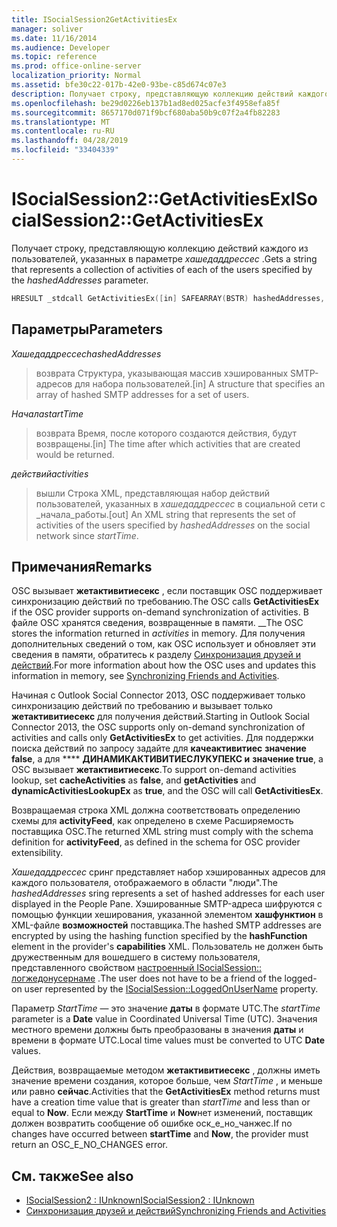 ```yaml
---
title: ISocialSession2GetActivitiesEx
manager: soliver
ms.date: 11/16/2014
ms.audience: Developer
ms.topic: reference
ms.prod: office-online-server
localization_priority: Normal
ms.assetid: bfe30c22-017b-42e0-93be-c85d674c07e3
description: Получает строку, представляющую коллекцию действий каждого из пользователей, указанных в параметре Хашедаддрессес.
ms.openlocfilehash: be29d0226eb137b1ad8ed025acfe3f4958efa85f
ms.sourcegitcommit: 8657170d071f9bcf680aba50b9c07f2a4fb82283
ms.translationtype: MT
ms.contentlocale: ru-RU
ms.lasthandoff: 04/28/2019
ms.locfileid: "33404339"
---
```

# <a name="isocialsession2getactivitiesex"></a><span data-ttu-id="9bffd-103">ISocialSession2::GetActivitiesEx</span><span class="sxs-lookup"><span data-stu-id="9bffd-103">ISocialSession2::GetActivitiesEx</span></span>

<span data-ttu-id="9bffd-104">Получает строку, представляющую коллекцию действий каждого из пользователей, указанных в параметре _хашедаддрессес_ .</span><span class="sxs-lookup"><span data-stu-id="9bffd-104">Gets a string that represents a collection of activities of each of the users specified by the  _hashedAddresses_ parameter.</span></span> 
  
```cpp
HRESULT _stdcall GetActivitiesEx([in] SAFEARRAY(BSTR) hashedAddresses, [in] DATE startTime, [out, retval] BSTR *activities);
```

## <a name="parameters"></a><span data-ttu-id="9bffd-105">Параметры</span><span class="sxs-lookup"><span data-stu-id="9bffd-105">Parameters</span></span>

<span data-ttu-id="9bffd-106">_Хашедаддрессес_</span><span class="sxs-lookup"><span data-stu-id="9bffd-106">_hashedAddresses_</span></span>
  
> <span data-ttu-id="9bffd-107">возврата Структура, указывающая массив хэшированных SMTP-адресов для набора пользователей.</span><span class="sxs-lookup"><span data-stu-id="9bffd-107">[in] A structure that specifies an array of hashed SMTP addresses for a set of users.</span></span>
    
<span data-ttu-id="9bffd-108">_Начала_</span><span class="sxs-lookup"><span data-stu-id="9bffd-108">_startTime_</span></span>
  
> <span data-ttu-id="9bffd-109">возврата Время, после которого создаются действия, будут возвращены.</span><span class="sxs-lookup"><span data-stu-id="9bffd-109">[in] The time after which activities that are created would be returned.</span></span>
    
<span data-ttu-id="9bffd-110">_действий_</span><span class="sxs-lookup"><span data-stu-id="9bffd-110">_activities_</span></span>
  
> <span data-ttu-id="9bffd-111">вышли Строка XML, представляющая набор действий пользователей, указанных в _хашедаддрессес_ в социальной сети с _начала_работы.</span><span class="sxs-lookup"><span data-stu-id="9bffd-111">[out] An XML string that represents the set of activities of the users specified by  _hashedAddresses_ on the social network since  _startTime_.</span></span>
    
## <a name="remarks"></a><span data-ttu-id="9bffd-112">Примечания</span><span class="sxs-lookup"><span data-stu-id="9bffd-112">Remarks</span></span>

<span data-ttu-id="9bffd-113">OSC вызывает **жетактивитиесекс** , если поставщик OSC поддерживает синхронизацию действий по требованию.</span><span class="sxs-lookup"><span data-stu-id="9bffd-113">The OSC calls **GetActivitiesEx** if the OSC provider supports on-demand synchronization of activities.</span></span> <span data-ttu-id="9bffd-114">В файле OSC хранятся сведения, возвращенные в памяти. __</span><span class="sxs-lookup"><span data-stu-id="9bffd-114">The OSC stores the information returned in  _activities_ in memory.</span></span> <span data-ttu-id="9bffd-115">Для получения дополнительных сведений о том, как OSC использует и обновляет эти сведения в памяти, обратитесь к разделу [Синхронизация друзей и действий](synchronizing-friends-and-activities.md).</span><span class="sxs-lookup"><span data-stu-id="9bffd-115">For more information about how the OSC uses and updates this information in memory, see [Synchronizing Friends and Activities](synchronizing-friends-and-activities.md).</span></span>
  
<span data-ttu-id="9bffd-116">Начиная с Outlook Social Connector 2013, OSC поддерживает только синхронизацию действий по требованию и вызывает только **жетактивитиесекс** для получения действий.</span><span class="sxs-lookup"><span data-stu-id="9bffd-116">Starting in Outlook Social Connector 2013, the OSC supports only on-demand synchronization of activities and calls only **GetActivitiesEx** to get activities.</span></span> <span data-ttu-id="9bffd-117">Для поддержки поиска действий по запросу задайте для **качеактивитиес** **значение false**, а для \*\*\*\* **ДИНАМИКАКТИВИТИЕСЛУКУПЕКС и** **значение true**, а OSC вызывает **жетактивитиесекс**.</span><span class="sxs-lookup"><span data-stu-id="9bffd-117">To support on-demand activities lookup, set **cacheActivities** as **false**, and **getActivities** and **dynamicActivitiesLookupEx** as **true**, and the OSC will call **GetActivitiesEx**.</span></span>
  
<span data-ttu-id="9bffd-118">Возвращаемая строка XML должна соответствовать определению схемы для **activityFeed**, как определено в схеме Расширяемость поставщика OSC.</span><span class="sxs-lookup"><span data-stu-id="9bffd-118">The returned XML string must comply with the schema definition for **activityFeed**, as defined in the schema for OSC provider extensibility.</span></span>
  
<span data-ttu-id="9bffd-119">_Хашедаддрессес_ сринг представляет набор хэшированных адресов для каждого пользователя, отображаемого в области "люди".</span><span class="sxs-lookup"><span data-stu-id="9bffd-119">The  _hashedAddresses_ sring represents a set of hashed addresses for each user displayed in the People Pane.</span></span> <span data-ttu-id="9bffd-120">Хэшированные SMTP-адреса шифруются с помощью функции хеширования, указанной элементом **хашфунктион** в XML-файле **возможностей** поставщика.</span><span class="sxs-lookup"><span data-stu-id="9bffd-120">The hashed SMTP addresses are encrypted by using the hashing function specified by the **hashFunction** element in the provider's **capabilities** XML.</span></span> <span data-ttu-id="9bffd-121">Пользователь не должен быть дружественным для вошедшего в систему пользователя, представленного свойством [настроенный ISocialSession:: логжедонусернаме](isocialsession-loggedonusername.md) .</span><span class="sxs-lookup"><span data-stu-id="9bffd-121">The user does not have to be a friend of the logged-on user represented by the [ISocialSession::LoggedOnUserName](isocialsession-loggedonusername.md) property.</span></span> 
  
<span data-ttu-id="9bffd-122">Параметр _StartTime_ — это значение **даты** в формате UTC.</span><span class="sxs-lookup"><span data-stu-id="9bffd-122">The  _startTime_ parameter is a **Date** value in Coordinated Universal Time (UTC).</span></span> <span data-ttu-id="9bffd-123">Значения местного времени должны быть преобразованы в значения **даты** и времени в формате UTC.</span><span class="sxs-lookup"><span data-stu-id="9bffd-123">Local time values must be converted to UTC **Date** values.</span></span> 
  
<span data-ttu-id="9bffd-124">Действия, возвращаемые методом **жетактивитиесекс** , должны иметь значение времени создания, которое больше, чем _StartTime_ , и меньше или равно **сейчас**.</span><span class="sxs-lookup"><span data-stu-id="9bffd-124">Activities that the **GetActivitiesEx** method returns must have a creation time value that is greater than  _startTime_ and less than or equal to **Now**.</span></span> <span data-ttu-id="9bffd-125">Если между **StartTime** и **Now**нет изменений, поставщик должен возвратить сообщение об ошибке оск_е_но_чанжес.</span><span class="sxs-lookup"><span data-stu-id="9bffd-125">If no changes have occurred between **startTime** and **Now**, the provider must return an OSC_E_NO_CHANGES error.</span></span>
  
## <a name="see-also"></a><span data-ttu-id="9bffd-126">См. также</span><span class="sxs-lookup"><span data-stu-id="9bffd-126">See also</span></span>

- [<span data-ttu-id="9bffd-127">ISocialSession2 : IUnknown</span><span class="sxs-lookup"><span data-stu-id="9bffd-127">ISocialSession2 : IUnknown</span></span>](isocialsession2iunknown.md)
- [<span data-ttu-id="9bffd-128">Синхронизация друзей и действий</span><span class="sxs-lookup"><span data-stu-id="9bffd-128">Synchronizing Friends and Activities</span></span>](synchronizing-friends-and-activities.md)

